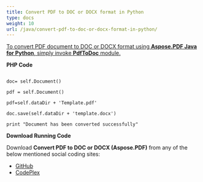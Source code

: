 ```yaml
---
title: Convert PDF to DOC or DOCX format in Python
type: docs
weight: 10
url: /java/convert-pdf-to-doc-or-docx-format-in-python/
---
```


<ins>To convert PDF document to DOC or DOCX format using **Aspose.PDF Java for Python**, simply invoke **PdfToDoc** module.

**PHP Code**
```

doc= self.Document()

pdf = self.Document()

pdf=self.dataDir + 'Template.pdf'

doc.save(self.dataDir + 'template.docx')

print "Document has been converted successfully"

```


**Download Running Code**

Download **Convert PDF to DOC or DOCX (Aspose.PDF)** from any of the below mentioned social coding sites:

- [GitHub](https://github.com/aspose-pdf/Aspose.PDF-for-Java/blob/master/Plugins/Aspose_Pdf_Java_for_Python/test/WorkingWithDocumentConversion/PdfToDoc/PdfToDoc.py)
- [CodePlex](http://asposepdfjavapython.codeplex.com/SourceControl/latest#test/WorkingWithDocumentConversion/PdfToDoc/PdfToDoc.py)
